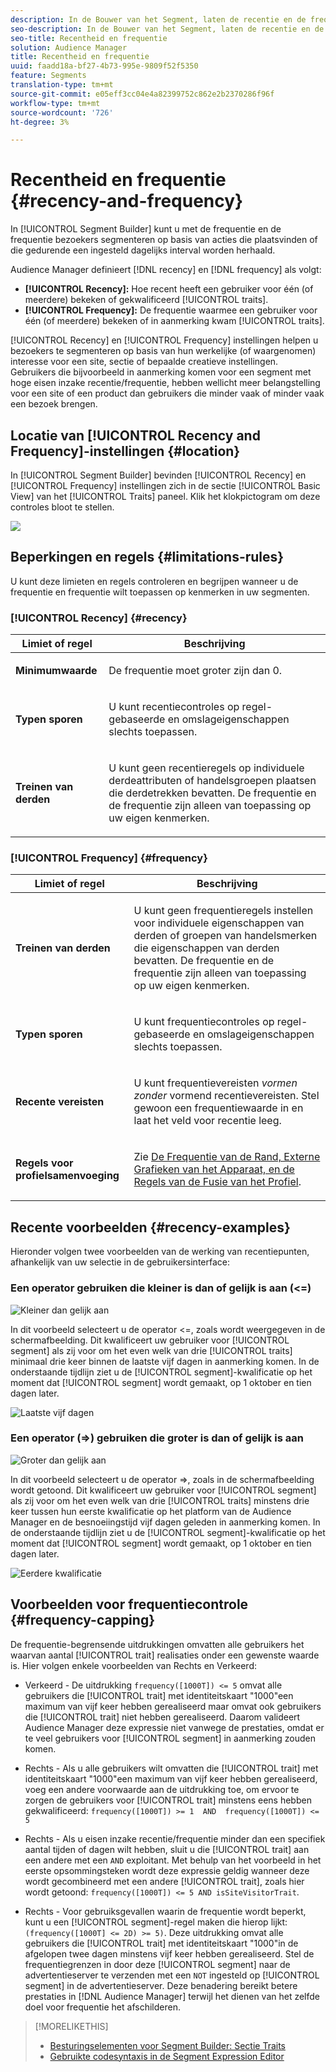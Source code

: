 ```yaml
---
description: In de Bouwer van het Segment, laten de recentie en de frequentie u bezoekers segmenteren die op acties voorkomen of zich over een bepaald dagelijks interval herhalen.
seo-description: In de Bouwer van het Segment, laten de recentie en de frequentie u bezoekers segmenteren die op acties voorkomen of zich over een bepaald dagelijks interval herhalen.
seo-title: Recentheid en frequentie
solution: Audience Manager
title: Recentheid en frequentie
uuid: faadd18a-bf27-4b73-995e-9809f52f5350
feature: Segments
translation-type: tm+mt
source-git-commit: e05eff3cc04e4a82399752c862e2b2370286f96f
workflow-type: tm+mt
source-wordcount: '726'
ht-degree: 3%

---
```



# Recentheid en frequentie {#recency-and-frequency}

In [!UICONTROL Segment Builder] kunt u met de frequentie en de frequentie bezoekers segmenteren op basis van acties die plaatsvinden of die gedurende een ingesteld dagelijks interval worden herhaald.

Audience Manager definieert [!DNL recency] en [!DNL frequency] als volgt:

* **[!UICONTROL Recency]:** Hoe recent heeft een gebruiker voor één (of meerdere) bekeken of gekwalificeerd  [!UICONTROL traits].
* **[!UICONTROL Frequency]:** De frequentie waarmee een gebruiker voor één (of meerdere) bekeken of in aanmerking kwam  [!UICONTROL traits].

[!UICONTROL Recency] en  [!UICONTROL Frequency] instellingen helpen u bezoekers te segmenteren op basis van hun werkelijke (of waargenomen) interesse voor een site, sectie of bepaalde creatieve instellingen. Gebruikers die bijvoorbeeld in aanmerking komen voor een segment met hoge eisen inzake recentie/frequentie, hebben wellicht meer belangstelling voor een site of een product dan gebruikers die minder vaak of minder vaak een bezoek brengen.

## Locatie van [!UICONTROL Recency and Frequency]-instellingen {#location}

In [!UICONTROL Segment Builder] bevinden [!UICONTROL Recency] en [!UICONTROL Frequency] instellingen zich in de sectie [!UICONTROL Basic View] van het [!UICONTROL Traits] paneel. Klik het klokpictogram om deze controles bloot te stellen.

![](assets/recency_frequency.png)

## Beperkingen en regels {#limitations-rules}

U kunt deze limieten en regels controleren en begrijpen wanneer u de frequentie en frequentie wilt toepassen op kenmerken in uw segmenten.

### [!UICONTROL Recency] {#recency}

<table id="table_026064124C694D75B7A960457D50170B"> 
 <thead> 
  <tr> 
   <th colname="col1" class="entry"> Limiet of regel </th> 
   <th colname="col2" class="entry"> Beschrijving </th> 
  </tr> 
 </thead>
 <tbody> 
  <tr> 
   <td colname="col1"> <p> <b>Minimumwaarde</b> </p> </td> 
   <td colname="col2"> <p>De frequentie moet groter zijn dan 0. </p> </td> 
  </tr>
  <tr> 
   <td colname="col1"> <p> <b>Typen sporen</b> </p> </td> 
   <td colname="col2"> <p>U kunt recentiecontroles op regel-gebaseerde en omslageigenschappen slechts toepassen. </p> </td> 
  </tr> 
  <tr> 
   <td colname="col1"> <p> <b>Treinen van derden</b> </p> </td> 
   <td colname="col2"> <p>U kunt geen recentieregels op individuele derdeattributen of handelsgroepen plaatsen die derdetrekken bevatten. De frequentie en de frequentie zijn alleen van toepassing op uw eigen kenmerken. </p> </td> 
  </tr> 
 </tbody> 
</table>

### [!UICONTROL Frequency] {#frequency}

<table id="table_EBD621D26C8B4D03933E8C0753C892A7"> 
 <thead> 
  <tr> 
   <th colname="col1" class="entry"> Limiet of regel </th> 
   <th colname="col2" class="entry"> Beschrijving </th> 
  </tr> 
 </thead>
 <tbody> 
  <tr> 
   <td colname="col1"> <p> <b>Treinen van derden</b> </p> </td> 
   <td colname="col2"> <p>U kunt geen frequentieregels instellen voor individuele eigenschappen van derden of groepen van handelsmerken die eigenschappen van derden bevatten. De frequentie en de frequentie zijn alleen van toepassing op uw eigen kenmerken. </p> </td> 
  </tr> 
  <tr> 
   <td colname="col1"> <p> <b>Typen sporen</b> </p> </td> 
   <td colname="col2"> <p>U kunt frequentiecontroles op regel-gebaseerde en omslageigenschappen slechts toepassen. </p> </td> 
  </tr> 
  <tr> 
   <td colname="col1"> <p> <b>Recente vereisten</b> </p> </td> 
   <td colname="col2"> <p>U kunt frequentievereisten <i>vormen zonder</i> vormend recentievereisten. Stel gewoon een frequentiewaarde in en laat het veld voor recentie leeg. </p> </td> 
  </tr> 
  <tr> 
   <td colname="col1"> <p><b>Regels voor profielsamenvoeging</b> </p> </td> 
   <td colname="col2"> <p>Zie <a href="../../faq/faq-profile-merge.md#trait-freq-device-rules"> De Frequentie van de Rand, Externe Grafieken van het Apparaat, en de Regels van de Fusie van het Profiel</a>. </p> </td> 
  </tr> 
 </tbody> 
</table>

## Recente voorbeelden {#recency-examples}

Hieronder volgen twee voorbeelden van de werking van recentiepunten, afhankelijk van uw selectie in de gebruikersinterface:

### Een operator gebruiken die kleiner is dan of gelijk is aan (&lt;=)

![Kleiner dan gelijk aan](assets/less-than-equal-to.png)

In dit voorbeeld selecteert u de operator &lt;=, zoals wordt weergegeven in de schermafbeelding. Dit kwalificeert uw gebruiker voor [!UICONTROL segment] als zij voor om het even welk van drie [!UICONTROL traits] minimaal drie keer binnen de laatste vijf dagen in aanmerking komen. In de onderstaande tijdlijn ziet u de [!UICONTROL segment]-kwalificatie op het moment dat [!UICONTROL segment] wordt gemaakt, op 1 oktober en tien dagen later.

![Laatste vijf dagen](assets/last-5-days.png)

### Een operator (=>) gebruiken die groter is dan of gelijk is aan

![Groter dan gelijk aan](assets/greater-than-equal-to.png)

In dit voorbeeld selecteert u de operator =>, zoals in de schermafbeelding wordt getoond. Dit kwalificeert uw gebruiker voor [!UICONTROL segment] als zij voor om het even welk van drie [!UICONTROL traits] minstens drie keer tussen hun eerste kwalificatie op het platform van de Audience Manager en de besnoeiingstijd vijf dagen geleden in aanmerking komen. In de onderstaande tijdlijn ziet u de [!UICONTROL segment]-kwalificatie op het moment dat [!UICONTROL segment] wordt gemaakt, op 1 oktober en tien dagen later.

![Eerdere kwalificatie](assets/earlier-qualification.png)


## Voorbeelden voor frequentiecontrole {#frequency-capping}

De frequentie-begrensende uitdrukkingen omvatten alle gebruikers het waarvan aantal [!UICONTROL trait] realisaties onder een gewenste waarde is. Hier volgen enkele voorbeelden van Rechts en Verkeerd:

* Verkeerd - De uitdrukking `frequency([1000T]) <= 5` omvat alle gebruikers die [!UICONTROL trait] met identiteitskaart &quot;1000&quot;een maximum van vijf keer hebben gerealiseerd maar omvat ook gebruikers die [!UICONTROL trait] niet hebben gerealiseerd. Daarom valideert Audience Manager deze expressie niet vanwege de prestaties, omdat er te veel gebruikers voor [!UICONTROL segment] in aanmerking zouden komen.

* Rechts - Als u alle gebruikers wilt omvatten die [!UICONTROL trait] met identiteitskaart &quot;1000&quot;een maximum van vijf keer hebben gerealiseerd, voeg een andere voorwaarde aan de uitdrukking toe, om ervoor te zorgen de gebruikers voor [!UICONTROL trait] minstens eens hebben gekwalificeerd:  `frequency([1000T]) >= 1  AND  frequency([1000T]) <= 5`

* Rechts - Als u eisen inzake recentie/frequentie minder dan een specifiek aantal tijden of dagen wilt hebben, sluit u die [!UICONTROL trait] aan een andere met een `AND` exploitant. Met behulp van het voorbeeld in het eerste opsommingsteken wordt deze expressie geldig wanneer deze wordt gecombineerd met een andere [!UICONTROL trait], zoals hier wordt getoond: `frequency([1000T]) <= 5 AND isSiteVisitorTrait`.

* Rechts - Voor gebruiksgevallen waarin de frequentie wordt beperkt, kunt u een [!UICONTROL segment]-regel maken die hierop lijkt: `(frequency([1000T] <= 2D) >= 5)`. Deze uitdrukking omvat alle gebruikers die [!UICONTROL trait] met identiteitskaart &quot;1000&quot;in de afgelopen twee dagen minstens vijf keer hebben gerealiseerd. Stel de frequentiegrenzen in door deze [!UICONTROL segment] naar de advertentieserver te verzenden met een `NOT` ingesteld op [!UICONTROL segment] in de advertentieserver. Deze benadering bereikt betere prestaties in [!DNL Audience Manager] terwijl het dienen van het zelfde doel voor frequentie het afschilderen.

>[!MORELIKETHIS]
>
>* [Besturingselementen voor Segment Builder: Sectie Traits](../../features/segments/segment-builder.md#segment-builder-controls-traits)
>* [Gebruikte codesyntaxis in de Segment Expression Editor](../../features/segments/segment-code-syntax.md)

